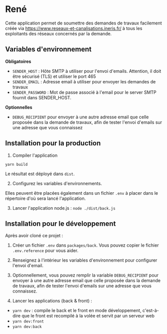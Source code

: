 # René

Cette application permet de soumettre des demandes de travaux facilement créée via https://www.reseaux-et-canalisations.ineris.fr/ à tous les exploitants des réseaux concernés par la demande.

## Variables d'environnement

**Obligatoires** 

* `SENDER_HOST` : Hôte SMTP à utiliser pour l'envoi d'emails. Attention, il doit être sécurisé (TLS) et utiliser le port 465
* `SENDER_EMAIL` : Adresse email à utiliser pour envoyer les demandes de travaux
* `SENDER_PASSWORD` : Mot de passe associé à l'email pour le server SMTP fournit dans SENDER_HOST.

**Optionnelles**
* `DEBUG_RECIPIENT` pour envoyer à une autre adresse email que celle proposée dans la demande de travaux, afin de tester l'envoi d'emails sur une adresse que vous connaissez

## Installation pour la production

1. Compiler l'application

`yarn build`

Le résultat est déployé dans `dist`.

2. Configurez les variables d'environnements. 

Elles peuvent être placées également dans un fichier `.env` à placer dans le répertoire d'où sera lancé l'application.

3. Lancer l'application node.js : `node ./dist/back.js`


## Installation pour le développement

Après avoir cloné ce projet :

1. Créer un fichier `.env` dans `packages/back`. Vous pouvez copier le fichier `.env.reference` pour vous aider.

2. Renseignez à l'intérieur les variables d'environnement pour configurer l'envoi d'email.

3. Optionnellement, vous pouvez remplir la variable `DEBUG_RECIPIENT` pour envoyer à une autre adresse email que celle proposée dans la demande de travaux, afin de tester l'envoi d'emails sur une adresse que vous connaissez.

4. Lancer les applications (back & front) : 

* `yarn dev` : compile le back et le front en mode développement, c'est-à-dire que le front est recompilé à la volée et servit par un serveur web
* `yarn dev:front`
* `yarn dev:back`

